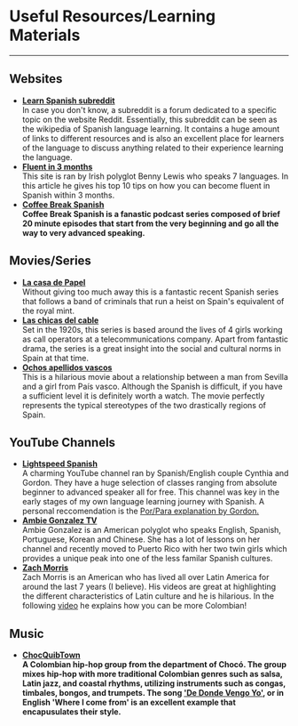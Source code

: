 <h1>Useful Resources/Learning Materials</h1>

<hr>

<h2>Websites</h2>

<ul style="font-weight: bold;">
  <li><a href="https://www.reddit.com/r/learnspanish/">Learn Spanish subreddit</a><br><span style="font-weight: normal;">In case you don't know, a subreddit is a forum dedicated to a specific topic on the website Reddit. Essentially, this subreddit can be seen as the wikipedia of Spanish language learning. It contains a huge amount of links to different resources and is also an excellent place for learners of the language to discuss anything related to their experience learning the language.</span></li>
  <li><a href="https://www.fluentin3months.com/study-spanish/">Fluent in 3 months</a><br><span style="font-weight: normal;">This site is ran by Irish polyglot Benny Lewis who speaks 7 languages. In this article he gives his top 10 tips on how you can become fluent in Spanish within 3 months.</span></li>
  <li><a href="https://radiolingua.com/tag/cbs-season-1/">Coffee Break Spanish</a><br><span style="font-weight": normal;">Coffee Break Spanish is a fanastic podcast series composed of brief 20 minute episodes that start from the very beginning and go all the way to very advanced speaking.</span></li>
  </ul>

<h2>Movies/Series</h2>

<ul style="font-weight: bold;">
  <li><a href="https://www.imdb.com/title/tt6468322/">La casa de Papel</a><br><span style="font-weight: normal;">Without giving too much away this is a fantastic recent Spanish series that follows a band of criminals that run a heist on Spain's equivalent of the royal mint.</span></li>
  <li><a href="https://www.imdb.com/title/tt5674718/">Las chicas del cable</a><br><span style="font-weight: normal;">Set in the 1920s, this series is based around the lives of 4 girls working as call operators at a telecommunications company. Apart from fantastic drama, the series is a great insight into the social and cultural norms in Spain at that time.</span></li>
  <li><a href="https://www.imdb.com/title/tt2955316/">Ochos apellidos vascos</a><br><span style="font-weight: normal;">This is a hilarious movie about a relationship between a man from Sevilla and a girl from País vasco. Although the Spanish is difficult, if you have a sufficient level it is definitely worth a watch. The movie perfectly represents the typical stereotypes of the two drastically regions of Spain.</span></li>
  </ul>
  

<h2>YouTube Channels</h2>

<ul style="font-weight: bold;">
  <li><a href="https://www.youtube.com/user/LightSpeedSpanish">Lightspeed Spanish</a><br><span style="font-weight: normal;">A charming YouTube channel ran by Spanish/English couple Cynthia and Gordon. They have a huge selection of classes ranging from absolute beginner to advanced speaker all for free. This channel was key in the early stages of my own language learning journey with Spanish. A personal reccomendation is the <a href="https://www.youtube.com/watch?v=8h1m6W4ZqgM">Por/Para explanation by Gordon.</a></span></li>
  <li><a href="https://www.youtube.com/channel/UCBpoa34u0KPILxh3Rmbl_Kw">Ambie Gonzalez TV</a><br><span style="font-weight: normal;">Ambie Gonzalez is an American polyglot who speaks English, Spanish, Portuguese, Korean and Chinese. She has a lot of lessons on her channel and recently moved to Puerto Rico with her two twin girls which provides a unique peak into one of the less familar Spanish cultures.</span></li>
  <li><a href="https://www.youtube.com/channel/UC6MwGi30pqAmg2djWyksUBA">Zach Morris</a><br><span style="font-weight: normal;">Zach Morris is an American who has lived all over Latin America for around the last 7 years (I believe). His videos are great at highlighting the different characteristics of Latin culture and he is hilarious. In the following <a href="https://www.youtube.com/watch?v=JMgS9_bEo8Y">video</a> he explains how you can be more Colombian!</span></li>
  
</ul>

<h2>Music</h2>

<ul style="font-weight: bold;">
  <li><a href="https://en.wikipedia.org/wiki/ChocQuibTown">ChocQuibTown</a><br><span style="font-weight" normal;">A Colombian hip-hop group from the department of Chocó. The group mixes hip-hop with more traditional Colombian genres such as salsa, Latin jazz, and coastal rhythms, utilizing instruments such as congas, timbales, bongos, and trumpets. The song <a href="https://www.youtube.com/watch?v=yMS4J6Gp6e4">'De Donde Vengo Yo'</a>, or in English 'Where I come from' is an excellent example that encapusulates their style.</span></li>

</ul>
